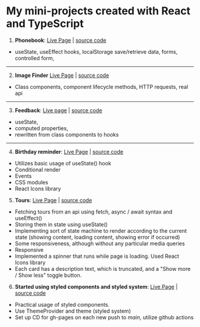 # My mini-projects created with React and TypeScript
1. **Phonebook**: [Live Page](https://skochdev.github.io/goit-react-hw-04-phonebook-ts/) | [source code](https://github.com/skochdev/goit-react-hw-04-phonebook-ts)
* useState, useEffect hooks, localStorage save/retrieve data, forms, controlled form,

---

2.  **Image Finder** [Live Page](https://skochdev.github.io/goit-react-hw-03-image-finder/) | [source code](https://github.com/skochdev/goit-react-hw-03-image-finder)
* Class components, component lifecycle methods, HTTP requests, real api

---

3. **Feedback**: [Live page](https://skochdev.github.io/goit-react-hw-04-feedback-ts/) | [source code](https://github.com/skochdev/goit-react-hw-04-feedback-ts)
* useState, 
* computed properties, 
* rewritten from class components to hooks


---

4. **Birthday reminder**: [Live Page](https://skochdev.github.io/01-birthday-reminder/) | [source code](https://github.com/skochdev/01-birthday-reminder)
* Utilizes basic usage of useState() hook
*  Conditional render
*  Events
* CSS modules
* React Icons library

5. **Tours**: [Live Page](https://skochdev.github.io/02-tours/) | [source code](https://github.com/skochdev/02-tours)
* Fetching tours from an api using fetch, async / await syntax and useEffect()
* Storing them in state using useState()
* Implementing sort of state machine to render according to the current state (showing content, loading content, showing error if occurred)
* Some responsiveness, although without any particular media queries
* Responsive
* Implemented a spinner that runs while page is loading. Used React Icons library
* Each card has a description text, which is truncated, and a "Show more / Show less" toggle button.

6. **Started using styled components and styled system**:
[Live Page](https://skochdev.github.io/new-goit-react-hw-01-components/) | [source code](https://github.com/skochdev/new-goit-react-hw-01-components)
- Practical usage of styled components.
- Use ThemeProvider and theme (styled system)
- Set up CD for gh-pages on each new push to _main_, utilize github actions
